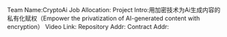 Team Name:CryptoAi
Job Allocation:
Project Intro:用加密技术为Ai生成内容的私有化赋权（Empower the privatization of AI-generated content with encryption）
Video Link:
Repository Addr:
Contract Addr: